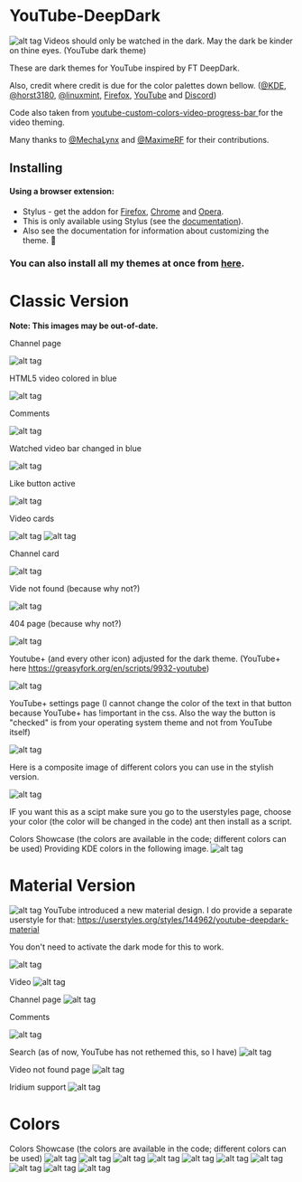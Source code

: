 # YouTube-DeepDark
![alt tag](https://gitlab.com/RaitaroH/YouTube-DeepDark/raw/master/YT_Images/YT%20-%20DeepDark.png)
Videos should only be watched in the dark. May the dark be kinder on thine eyes. (YouTube dark theme)

These are dark themes for YouTube inspired by FT DeepDark.

Also, credit where credit is due for the color palettes down bellow. ([@KDE](https://github.com/KDE), [@horst3180](https://github.com/horst3180), [@linuxmint](https://github.com/linuxmint), [Firefox](https://www.mozilla.org/en-US/firefox/new/), [YouTube](https://www.youtube.com/) and [Discord](https://discordapp.com/))

Code also taken from [youtube-custom-colors-video-progress-bar
](https://userstyles.org/styles/95280/youtube-custom-colors-video-progress-bar) for the video theming.

Many thanks to [@MechaLynx](https://github.com/MechaLynx) and [@MaximeRF](https://github.com/MaximeRF) for their contributions.

## Installing

#### Using a browser extension:
* Stylus - get the addon for [Firefox](https://addons.mozilla.org/en-US/firefox/addon/styl-us/), [Chrome](https://chrome.google.com/webstore/detail/stylus/clngdbkpkpeebahjckkjfobafhncgmne) and [Opera](https://addons.opera.com/en-gb/extensions/details/stylus/).
* This is only available using Stylus (see the [documentation](https://github.com/openstyles/stylus/wiki/Usercss)).
* Also see the documentation for information about customizing the theme. :tada:

### **You can also install all my themes at once from [here](https://gitlab.com/RaitaroH/Import-All-Deepdark).**


# Classic Version
**Note: This images may be out-of-date.**

Channel page

![alt tag](https://i.imgur.com/345bBev.png)

HTML5 video colored in blue

![alt tag](https://i.imgur.com/UGPQusT.png)

Comments

![alt tag](https://i.imgur.com/OZX1PEf.png)

Watched video bar changed in blue

![alt tag](https://i.imgur.com/MWyXmmz.png)

Like button active

![alt tag](https://i.imgur.com/1YJ29Qi.png)

Video cards

![alt tag](https://i.imgur.com/25iLUU6.png)  ![alt tag](https://i.imgur.com/rbe7IxT.png)

Channel card

![alt tag](https://i.imgur.com/0xUX5xD.png)

Vide not found (because why not?)

![alt tag](https://i.imgur.com/QMyw2zj.png)

404 page (because why not?)

![alt tag](https://i.imgur.com/CdOvw4k.png)

Youtube+ (and every other icon) adjusted for the dark theme. (YouTube+ here https://greasyfork.org/en/scripts/9932-youtube)

![alt tag](https://i.imgur.com/rs9XeBR.png)

YouTube+ settings page (I cannot change the color of the text in that button because YouTube+ has !important in the css. Also the way the button is "checked" is from your operating system theme and not from YouTube itself)

![alt tag](https://i.imgur.com/LtFx5qx.png)

Here is a composite image of different colors you can use in the stylish version. 

![alt tag](https://i.imgur.com/tm76ftu.png)

IF you want this as a scipt make sure you go to the userstyles page, choose your color (the color will be changed in the code) ant then install as a script.

Colors Showcase (the colors are available in the code; different colors can be used)
Providing KDE colors in the following image.
![alt tag](https://i.imgur.com/WoskdFg.png)



# Material Version
![alt tag](https://gitlab.com/RaitaroH/YouTube-DeepDark/raw/master/YT_Images/YT%20-%20DeepDarkMaterial.png)
YouTube introduced a new material design. I do provide a separate userstyle for that:
https://userstyles.org/styles/144962/youtube-deepdark-material

You don't need to activate the dark mode for this to work.

![alt tag](https://gitlab.com/RaitaroH/YouTube-DeepDark/raw/master/YT_Images/Dark_Off.png)

Video
![alt tag](https://gitlab.com/RaitaroH/YouTube-DeepDark/raw/master/YT_Images/Video.png)

Channel page
![alt tag](https://gitlab.com/RaitaroH/YouTube-DeepDark/raw/master/YT_Images/Channel%20page.png)

Comments

![alt tag](https://gitlab.com/RaitaroH/YouTube-DeepDark/raw/master/YT_Images/Comments.png)

Search (as of now, YouTube has not rethemed this, so I have)
![alt tag](https://gitlab.com/RaitaroH/YouTube-DeepDark/raw/master/YT_Images/Search.png)

Video not found page
![alt tag](https://gitlab.com/RaitaroH/YouTube-DeepDark/raw/master/YT_Images/Video%20not%20found%20page.png)

Iridium support
![alt tag](https://gitlab.com/RaitaroH/YouTube-DeepDark/raw/master/YT_Images/Iridium.png)

# Colors
Colors Showcase (the colors are available in the code; different colors can be used)
![alt tag](https://gitlab.com/RaitaroH/YouTube-DeepDark/raw/master/YT_Images/ArcColors.png)
![alt tag](https://gitlab.com/RaitaroH/YouTube-DeepDark/raw/master/YT_Images/BreezeColors.png)
![alt tag](https://gitlab.com/RaitaroH/YouTube-DeepDark/raw/master/YT_Images/DeepDarkColors.png)
![alt tag](https://gitlab.com/RaitaroH/YouTube-DeepDark/raw/master/YT_Images/DiscordColors.png)
![alt tag](https://gitlab.com/RaitaroH/YouTube-DeepDark/raw/master/YT_Images/FirefoxColors.png)
![alt tag](https://gitlab.com/RaitaroH/YouTube-DeepDark/raw/master/YT_Images/Firefox57Colors.png)
![alt tag](https://gitlab.com/RaitaroH/YouTube-DeepDark/raw/master/YT_Images/VertexColors.png)
![alt tag](https://gitlab.com/RaitaroH/YouTube-DeepDark/raw/master/YT_Images/Mint-Y-DarkColors.png)
![alt tag](https://gitlab.com/RaitaroH/YouTube-DeepDark/raw/master/YT_Images/YoutubeColors.png)
![alt tag](https://gitlab.com/RaitaroH/YouTube-DeepDark/raw/master/YT_Images/9animeColors.png)
